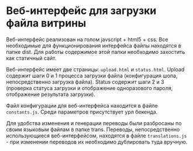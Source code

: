 # Веб-интерфейс для загрузки файла витрины

Веб-интерфейс реализован на голом javscript + html5 + css. Все необходимые для функционирования интерфейса файлы находятся в папке dist. Для работы содержимое этой папки необходимо захостить как статичный сайт.

Веб-интерфейс имеет две страницы: `upload.html` и `status.html`. Upload содержит шаги 0 и 1 процесса загрузки файла (конфигурация шопа, непосредственно загрузка файла). Status содержит шаги 2 и 3 (проверка статуса загрузки и отображение одноразового пароля, отображение результата загрузки).

Файл конфигурации для веб-интерфейса находится в файле `constants.js`. Среди параметров присутствует урл бекенда.

Для удобства изменения и генерации переводы были разбросаны по своим языковым файлам в папке trans. Переводы, непосредственно использующиеся веб-интерфейсом, находятся в файле `translations.js` - при изменении переводов их необходимо дублировать туда вручную.
